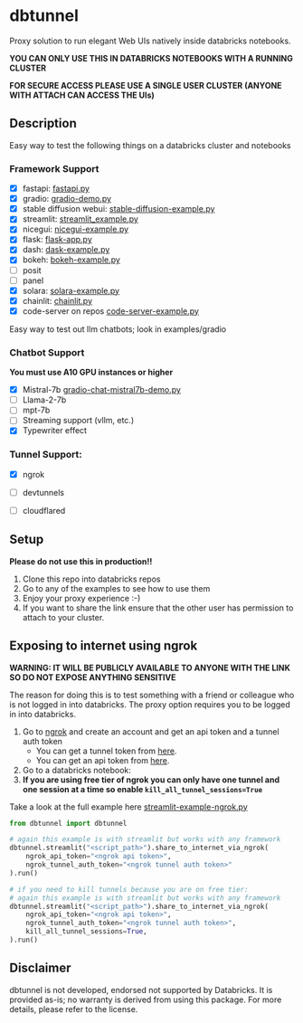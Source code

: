 # dbtunnel 

Proxy solution to run elegant Web UIs natively inside databricks notebooks.

**YOU CAN ONLY USE THIS IN DATABRICKS NOTEBOOKS WITH A RUNNING CLUSTER**

**FOR SECURE ACCESS PLEASE USE A SINGLE USER CLUSTER (ANYONE WITH ATTACH CAN ACCESS THE UIs)** 

## Description

Easy way to test the following things on a databricks cluster and notebooks

### Framework Support

* [x] fastapi: [fastapi.py](examples%2Ffastapi%2Ffastapi.py)
* [x] gradio: [gradio-demo.py](examples%2Fgradio%2Fgradio-demo.py)
* [x] stable diffusion webui: [stable-diffusion-example.py](examples%2Fstable-diffusion-webui%2Fstable-diffusion-example.py)
* [x] streamlit: [streamlit_example.py](examples%2Fstreamlit%2Fstreamlit_example.py)
* [x] nicegui: [nicegui-example.py](examples%2Fnicegui%2Fnicegui-example.py)
* [x] flask: [flask-app.py](examples%2Fflask%2Fflask-app.py)
* [x] dash: [dask-example.py](examples%2Fdash%2Fdask-example.py)
* [x] bokeh: [bokeh-example.py](examples%2Fbokeh%2Fbokeh-example.py)
* [ ] posit
* [ ] panel
* [x] solara: [solara-example.py](examples%2Fsolara%2Fsolara-example.py)
* [x] chainlit: [chainlit.py](examples%2Fchainlit%2Fchainlit.py)
* [x] code-server on repos [code-server-example.py](examples%2Fcode-server%2Fcode-server-example.py)

Easy way to test out llm chatbots; look in examples/gradio

### Chatbot Support

**You must use A10 GPU instances or higher**

* [x] Mistral-7b [gradio-chat-mistral7b-demo.py](examples%2Fgradio%2Fgradio-chat-mistral7b-demo.py)
* [ ] Llama-2-7b
* [ ] mpt-7b
* [ ] Streaming support (vllm, etc.)
* [x] Typewriter effect

### Tunnel Support:

* [x] ngrok
* [ ] devtunnels
* [ ] cloudflared



## Setup

**Please do not use this in production!!**

1. Clone this repo into databricks repos
2. Go to any of the examples to see how to use them
3. Enjoy your proxy experience :-) 
4. If you want to share the link ensure that the other user has permission to attach to your cluster.

## Exposing to internet using ngrok

**WARNING: IT WILL BE PUBLICLY AVAILABLE TO ANYONE WITH THE LINK SO DO NOT EXPOSE ANYTHING SENSITIVE**

The reason for doing this is to test something with a friend or colleague who is not logged in into databricks.
The proxy option requires you to be logged in into databricks.

1. Go to [ngrok](https://ngrok.com/) and create an account and get an api token and a tunnel auth token
    * You can get a tunnel token from [here](https://dashboard.ngrok.com/get-started/your-authtoken).
    * You can get an api token from [here](https://dashboard.ngrok.com/api).
2. Go to a databricks notebook:
3. **If you are using free tier of ngrok you can only have one tunnel and one session at a time so enable `kill_all_tunnel_sessions=True`** 

Take a look at the full example here [streamlit-example-ngrok.py](examples%2Fstreamlit%2Fstreamlit-example-ngrok.py)

```python
from dbtunnel import dbtunnel

# again this example is with streamlit but works with any framework
dbtunnel.streamlit("<script_path>").share_to_internet_via_ngrok(
    ngrok_api_token="<ngrok api token>",
    ngrok_tunnel_auth_token="<ngrok tunnel auth token>"
).run()

# if you need to kill tunnels because you are on free tier:
# again this example is with streamlit but works with any framework
dbtunnel.streamlit("<script_path>").share_to_internet_via_ngrok(
    ngrok_api_token="<ngrok api token>",
    ngrok_tunnel_auth_token="<ngrok tunnel auth token>",
    kill_all_tunnel_sessions=True,
).run()
```


## Disclaimer
dbtunnel is not developed, endorsed not supported by Databricks. It is provided as-is; no warranty is derived from using this package. For more details, please refer to the license.